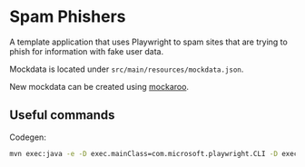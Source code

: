 # Spam Phishers

A template application that uses Playwright to spam sites that are trying to phish for information with fake user data.

Mockdata is located under `src/main/resources/mockdata.json`.

New mockdata can be created using [mockaroo](https://www.mockaroo.com/).

## Useful commands
Codegen:
```bash
mvn exec:java -e -D exec.mainClass=com.microsoft.playwright.CLI -D exec.args="codegen"
```

